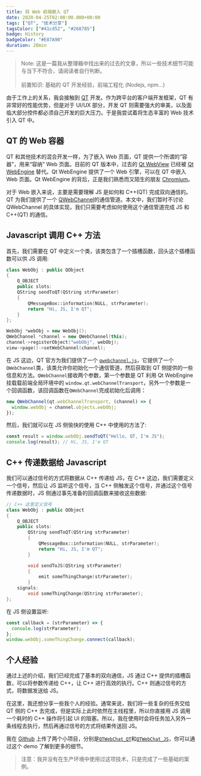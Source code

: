 ```yaml
---
title: 将 Web 前端嵌入 QT
date: 2020-04-25T02:00:00.000+00:00
tags: ["QT", "技术分享"]
tagsColor: ["#41cd52", "#268785"]
badge: History
badgeColor: "#E87A90"
duration: 20min
---
```


<blockquote>
Note: 这是一篇我从整理箱中找出来的过去的文章，所以一些技术细节可能与当下不符合，请阅读者自行判断。
<br/>
<br/>
前置知识: 基础的 QT 开发经验，前端工程化 (Nodejs, npm...)
</blockquote>

由于工作上的关系，我会接触到 <logos-qt/>[QT](https://www.qt.io/) 开发。作为跨平台的客户端开发框架，QT 有非常好的性能优势，但是对于 UI/UX 部分，开发 QT 则需要强大的审美，以及面临大部分控件都必须自己开发的巨大压力。于是我尝试着将生态丰富的 Web 技术引入 QT 中。

## QT 的 Web 容器

QT 和其他技术的混合开发一样，为了嵌入 Web 页面，QT 提供一个所谓的“容器”，用来“容纳” Web 页面。目前的 QT 版本中，过去的 [Qt WebView](https://doc.qt.io/qt-5/qtwebview-index.html) 已经被 [Qt WebEngine](https://doc.qt.io/qt-5/qtwebengine-overview.html) 替代。Qt WebEngine 提供了一个 Web 引擎，可以在 QT 中嵌入 Web 页面。Qt WebEngine 的背后，正是我们熟悉而又陌生的朋友 <openmoji-chromium />[Chromium](http://www.chromium.org/Home)。

对于 Web 嵌入来说，主要是需要理解 JS 是如何和 C++(QT) 完成双向通信的。QT 为我们提供了一个 [QWebChannel](https://doc.qt.io/qt-5/qwebchannel.html)的通信管道。本文中，我们暂时不讨论 QWebChannel 的具体实现，我们只需要考虑如何使用这个通信管道完成 JS 和 C++(QT) 的通信。

## Javascript 调用 C++ 方法

首先，我们需要在 QT 中定义一个类，该类包含了一个插槽函数，回头这个插槽函数可以供 JS 调用:

```cpp
class WebObj : public QObject
{
    Q_OBJECT
    public slots:
    QString sendToQT(QString strParameter)
    {
        QMessageBox::information(NULL, strParameter);
        return "Hi, JS, I'm QT";
    }
};

WebObj *webObj = new WebObj();
QWebChannel *channel = new QWebChannel(this);
channel->registerObject("webObj", webObj);
view->page()->setWebChannel(channel);
```

在 JS 这边，QT 官方为我们提供了一个 <code>[qwebchannel.js](https://github.com/qt/qtwebchannel/blob/5.12/examples/webchannel/shared/qwebchannel.js)</code>，它提供了一个`QWebChannel`类，该类允许你初始化一个通信管道，然后获取到 QT 侧提供的一些信息和方法。`QWebChannel`接收两个参数，第一个参数是 QT 利用 Qt WebEngine 挂载载前端全局环境中的 `window.qt.webChannelTransport`，另外一个参数是一个回调函数，该回调函数在`QWebChannel`完成初始化后调用：

```js
new QWebChannel(qt.webChannelTransport, (channel) => {
  window.webObj = channel.objects.webObj;
});
```

然后，我们就可以在 JS 侧愉快的使用 C++ 中使用的方法了:

```js
const result = window.webObj.sendToQT("Hello, QT, I'm JS");
console.log(result); // Hi, JS, I'm QT
```

## C++ 传递数据给 Javascript

我们可以通过信号的方式将数据从 C++ 传递给 JS，在 C++ 这边，我们需要定义一个信号，然后让 JS 监听这个信号，当 C++ 侧触发这个信号，并通过这个信号传递数据时，JS 侧通过事先准备的回调函数来接收这些数据:

```cpp
// C++ 这里定义信号
class WebObj : public QObject
{
    Q_OBJECT
    public slots:
        QString sendToQT(QString strParameter)
        {
            QMessageBox::information(NULL, strParameter);
            return "Hi, JS, I'm QT";
        }

        void sendToJS(QString strParameter)
        {
            emit someThingChange(strParameter);
        }
    signals:
        void someThingChange(QString strParameter);
};
```

在 JS 侧设置监听:

```js
const callback = (strParameter) => {
  console.log(strParameter);
};
window.webObj.someThingChange.connect(callback);
```

## 个人经验

通过上述的介绍，我们已经完成了基本的双向通信，JS 通过 C++ 提供的插槽函数，可以将参数传递给 C++，让 C++ 进行高效的执行。C++ 则通过信号的方式，将数据发送给 JS。

在这里，我还想分享一些我个人的经验。通常来说，我们将一些复杂的任务交给 QT 侧的 C++ 去完成，但是实际上此时依然在主线程里，所以你直接用 JS 调用一个耗时的 C++ 操作将引起 UI 的阻塞。所以，我在使用时会将任务加入另外一条线程去执行，然后再通过信号的方式将结果传送回 JS。

我在 [Github](https://github.com/ArcherGu) 上传了两个小项目，分别是<code>[QTWebChat_QT](https://github.com/ArcherGu/QTWebChat_QT)</code>和<code>[QTWebChat_JS](https://github.com/ArcherGu/QTWebChat_JS)</code>，你可以通过这个 demo 了解到更多的细节。

<blockquote>
注意：我并没有在生产环境中使用过这项技术，只是完成了一些基础的案例。
</blockquote>
